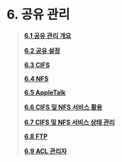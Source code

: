 # 6. 공유 관리

> [**6.1 공유 관리 개요**](06_share/intro.md)
>
> [**6.2 공유 설정**](06_share/share.md)
>
> [**6.3 CIFS**](06_share/cifs.md)
>
> [**6.4 NFS**](06_share/nfs.md)
>
> [**6.5 AppleTalk**](06_share/appletalk.md)
>
> [**6.6 CIFS 및 NFS 서비스 활용**](06_share/sharecifs-1.md)
>
> [**6.7 CIFS 및 NFS 서비스 상태 관리**](06_share/sharecifs-2.md)
>
> [**6.8 FTP**](06_share/ftp.md)
>
> [**6.9 ACL 관리자**](06_share/acl.md)

